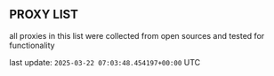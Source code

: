## PROXY LIST

all proxies in this list were collected from open sources and tested for functionality

last update: `2025-03-22 07:03:48.454197+00:00` UTC